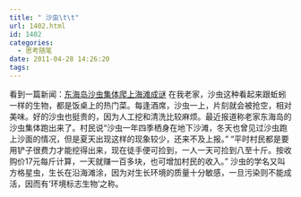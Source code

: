 ```yaml
---
title: " 沙虫\t\t"
url: 1402.html
id: 1402
categories:
  - 思考随笔
date: 2011-04-28 14:26:20
tags:
---
```


看到一篇新闻：[东海岛沙虫集体爬上海滩成谜](http://www.gdzjdaily.com.cn/zjnews/zjsociety/2011-04/26/content_1367497.htm) 在我老家，沙虫这种看起来跟蚯蚓一样的生物，都是饭桌上的热门菜。每逢酒席，沙虫一上，片刻就会被抢空，相对美味。好的沙虫也挺贵的，因为人工挖和清洗比较麻烦。最近报道称老家东海岛的沙虫集体跑出来了。村民说“沙虫一年四季栖身在地下沙滩，冬天也曾见过沙虫跑上沙面的情况，但是夏天出现这样的现象较少，还来不及上报。” “平时村民都是要用铲子很费力才能挖得出来，现在徒手便可捡到，一人一天可捡到八至十斤。按收购价17元每斤计算，一天就赚一百多块，也可增加村民的收入。” 沙虫的学名又叫方格星虫，生长在沿海滩涂，因为对生长环境的质量十分敏感，一旦污染则不能成活，因而有‘环境标志生物’之称。